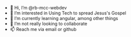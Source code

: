 - 👋 Hi, I’m @rb-mcc-webdev
- 👀 I’m interested in Using Tech to spread Jesus's Gospel
- 🌱 I’m currently learning angular, among other things
- 💞️ I’m not really looking to collaborate
- 📫 Reach me via email or github

<!---
rb-mcc-webdev/rb-mcc-webdev is a ✨ special ✨ repository because its `README.md` (this file) appears on your GitHub profile.
You can click the Preview link to take a look at your changes.
--->
